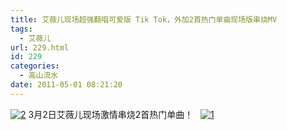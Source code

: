 ```yaml
---
title: 艾薇儿现场超强翻唱可爱版 Tik Tok，外加2首热门单曲现场版串烧MV
tags:
  - 艾薇儿
url: 229.html
id: 229
categories:
  - 高山流水
date: 2011-05-01 08:21:20
---
```


[![](http://ccc5.cc/wp-content/uploads/2011/05/2.jpg "2")](http://ccc5.cc/wp-content/uploads/2011/05/2.jpg)  3月2日艾薇儿现场激情串烧2首热门单曲！    [![](http://ccc5.cc/wp-content/uploads/2011/05/1.jpg "1")](http://ccc5.cc/wp-content/uploads/2011/05/1.jpg)